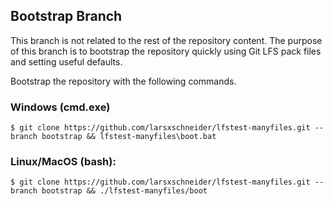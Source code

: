 
## Bootstrap Branch

This branch is not related to the rest of the repository content.
The purpose of this branch is to bootstrap the repository quickly
using Git LFS pack files and setting useful defaults.

Bootstrap the repository with the following commands.

### Windows (cmd.exe)
```
$ git clone https://github.com/larsxschneider/lfstest-manyfiles.git --branch bootstrap && lfstest-manyfiles\boot.bat
```

### Linux/MacOS (bash):
```
$ git clone https://github.com/larsxschneider/lfstest-manyfiles.git --branch bootstrap && ./lfstest-manyfiles/boot
```

